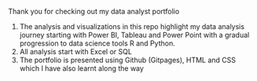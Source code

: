 Thank you for checking out my data analyst portfolio

1. The analysis and visualizations in this repo highlight my data analysis journey starting with Power BI, Tableau and Power Point with a gradual progression to data science tools R and Python.
2. All analysis start with Excel or SQL
3. The portfolio is presented using Github (Gitpages), HTML and CSS which I have also learnt along the way
